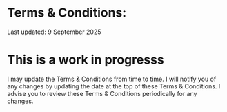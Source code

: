 # Terms & Conditions:
Last updated: 9 September 2025

# This is a work in progresss

I may update the Terms & Conditions from time to time. I will notify you of any changes by updating the date at the top of these Terms & Conditions. I advise you to review these Terms & Conditions periodically for any changes.
